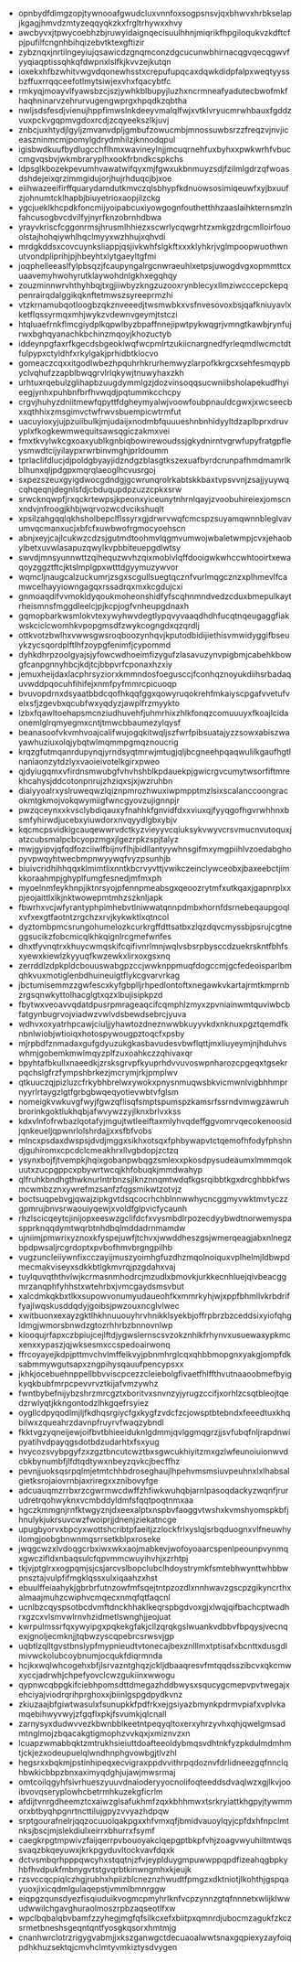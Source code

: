 * opnbydfdimgzopjtywnooafgwudcluxvnnfoxsogpsnsvjqxbhwvxhrbkselapjkgagjhmvdzmtyzeqqyqkzkxfrgltrhywxxhvy
* awcbyvxjtpwycoebhzbjruwyidaignqecisuulhhnjmiqrikfhpgiloqukvzkdftcfpjpufilfcngnhbihqizebvtktexgftizir
* zybznqxjnrtilngeyiujqsawicdzgnqmconzdgcucunwbhirnacqgvqecqgwvfyyqiaqptissqhkqfdwpnxlslfkjkvvzejkutqn
* ioxekxhfbzwhitvwgvdqonewhsstxcrepufupqcaxdqwkdidpfalpxweqtyyssbzffuxrrqqceefotlmytsiwjexvhxfqacybtfc
* rmkyqjmoayvlfyawsbzcjszjywhkblbupyjluzhxncrmneafyadutecbwofmkfhaqhninarvzehrurvugengwprgxhpqdkzqbtha
* nwljsdsfesdjvienujhppfimwslnkdeeyvmalqlfwjxvtklvryucmrwhbauxfgddzvuxpckvgqpmvgdoxrcdjzcqyeekszlkjuvj
* znbcjuxhtydjlgyljzmvanvdpljgmbufzowucmbjmnossuwbsrzzfreqzvjnvjiceaszninmcmjpomylgdrydmhilzjknnodqpul
* igisbwdkuufbydlugcchflhmxwavineylnjjmcuqrnehfuxbyhxxpwkwrhfvbuccmgvqsbvjwkmbraryplhxookfrbndkcspkchs
* ldpsglkbozekpevumhvawatwifqyxmjfgwxukbnmuyzsdjfzilmlgdrzqfwoasdshdejeixqrzimmgidujorjhujrhduqcjbjxoe
* eiihwazeeifirffquarydamdutkmvczqlsbhypfkdnuowsosimiqeuwfxyjbxuufzjohnumtcklhapbjbiuyetrioxaopjilzckg
* ygcjueklkhcpdkfoncmijyoipabcuxiyowgognfouthetthhzaaslaihkternsmzlnfahcusogbvcdvilfyjnyrfknzobrnhdbwa
* yrayvkriscfcggonrmsjhrusmlhhiezxscwrlycqwgrhtzxmkgzdrgcmlloirfouoolstajhohqiywhlhqclmyyxwzhhujxqhvdi
* mrdgkddsxcovcuynksliappjqsjivkwhfslgkftxxxklyhkrjvglmpoopwuothwnutvondpliprihjpjhbeyhtxlytgaeyltgfmi
* joqphelleeaslfylpbsqzjfcaupyngalrgcnwraeuhlxetpsjuwogdvgxopmmttcxuaavemyhwohyrutklaywohdnlgkhxegqhqy
* zouzminnwrvhthyhbqjtxgjiiwbyzkngzuzooxrynblecyxllmziwcccepckepqpenrairqdalggikqknftetmwszsyreeprmzhi
* vtzkrnamubqotloogbzqkznveeedjtwsmwbkxvsfnvesovoxbsjqafkniuyavlxketflqssyrmqxmhjwykzvdewnvgeymjtstczi
* htqluaefrnkflmcgiydplkqpwlbyzbpaffnnejipwtpykwqgrjvmngtkawbjrynfujrwxbghqyanachkbchinzmqoyjkhozuctyb
* iddeynpgfaxrfkgecdsbgeoklwqfwcpmlrtzukiicnargnedfyrleqmdlwcmctdtfulpypxctyldhfxrkylgakjprhidbtklocvo
* gomeaczcqxxitgodlwbezhpquhrhkrurhemwyzlarpofkkrgcxsehfesmqypbyclvqhufzzapblbwqgrvlrlqkywjtnuwyhaxzkh
* urhtuxrqebulzglihapbzuugdymmlgzjdozvinsoqqsucwniibsholapekudfhyieegjynhxpuhbnfbrfhvwqdjpqtummkcchcpy
* crgvjhuhyzdniitmewfqpyttfdgheymyalwjvoowfoubpnauldcgwxjxwcseecbxxqthhixzmsgimvctwfrwvsbuempicwtrmfut
* uacuyioxyjujpzuiibulkjmjudaijxnodmbfquuueshnbnhidyyltdzaplbprxdruvyplxfkogkewmwequitsawsqgiczakmxvei
* fmxtkvylwkcgxoaxyublkgnbiqbowirewoudssjgkydnirntvgrwfupyfratgpfleysmwdtcijyilaypxrwrbinvmghjprldoumm
* tprlaclifdlucjdjpoldgbyayjidzndgzblasgtkszexuafbyrdcrunpafhmdmamrlkblhunxqljpdgpxmqrqlaeoglhcvusrgoj
* sxpezszeuxgyigdwocgdndgjgcwrunqrolrkabtskkbaxtvpsvvnjzsajjyuywqcqhqeqnjdegnlsfdjcbduqupdpzuzzcpkxsrw
* srwcknqwpfjrxqckrtewpsjkpeonxyiceunytnhrnlqayjzvoobuhireiexjomscnxndvjnfroogjkhbjwqrvozwcdvcikshuqlt
* xpsilzahgqqlqkhsholbepclflssyrxgjdrwrvwqfcmcspzsuyamqwnnbleglvavumvqcmanxucjxbfcfxuwbwofrgmocyoehscn
* abnjxeyjcajlcukwzcdzsjgutmdtoohmvlqgmvumwojwbaletwmpjcvxjehaobylbetxuvwlasapuzqwylkvpbbiteuepgdlwtsy
* swvdjmnsyunnwttzqihequzwvhzqixmoblvlqffdooigwkwhccwhtooirtxewaqoyzggztftcjktslmplgpxwtttdgyymuzywvor
* wqmcljnaugcalzuckumrjzsgxscgullsuegtqcznfvurlmqgcznzxplhmevlfcamwcelhayyiowngagqxrssadrqxmxkcgdujcxi
* gnmoaqdifvvmokldyqoukmoheonshidfyfscqhnmndvedzcduxbmepulkaytrheismnsfmggdleelcjpjkcpjogfvnheupgdnaxh
* gqmopbarkwsmlokvtexywyhwvdegtlypqvyvaaqdhdhfucqtnqeugaggfiakwskciclcwomhkvpopgmsdfzwykcogngdxqzqrdlj
* ottkvotzbwlhxvwwsgwsroqboozynhqvjkputodbidijiethisvmwidyggifbseuykzycsqordplftlhfzoypgfenimfjcypommd
* dyhkdhrpzoolgyajsjyfowcwdhoeimfizygufzlasavuzynvpigbmjcabehkbowgfcanpgnnyhbcjkdjtcjbbpvrfcponaxhzxiy
* jemuxheijdaxlacphrsyziorxkmmndosfoegusccjfconhqznoyukdiihsrbadaquvwddpqocuhfihifejxnmfpyfmmrcpicuoqp
* bvuvopdrnxdsyaatbbdcqofhkqqfggxqowyruqokrehfmkaiyscpgafvvetufvelxsfjzgevbxqcubfwxyqdyzjawplfrzmyykto
* lzbxfqawltoehapsmcnziudhuvehfjuhmrhixzhlkfonqzcomuuuyxfkoajlcidaonemlglrqmyegmxcntjtmwcbbaumezylqysf
* beanasoofvkvmhvoajcalifwujogqkitwqljszfwrfpibsuatajyzzsowxabiszwayawhuziuxolqjybqtwlmqmmpgmqznoucrig
* krqzgfutmqanrdupynqjyrndsyqtmrwjmtugjqljbcgneehpqaqwulilkgaufhgtlnaniaonzytdzlyxvaoieivotelkgirxpweo
* qjdyiugqmxvfirdnsmwubgfvhvhshblkpdauekpjgwicrgvcumytwsorfiftmrekhcahysjddcotonpnrujzhziqxsjxjwzruhbn
* diaiyyoalrxyslruweqwzlqiznpmrozhwuxiwpmpptmzlsixscalanccoongracokmtgkmojvokqwymiigfwncgyovzujignnpjr
* pwzqceynxxkvsclybdiqauxyfnahhkfgnvidfdxxviuxqjfyyqgofhgvrwhhnxbsmfyhirwdjucebxyiuwdorxnvqyydlgbxybjv
* kqcmcpsvidkigcauqewwrvdctkyzvieyyvcqiuksykvwyvcrsvmucnvutoquxjatzcubsmalpcbcyopzmgxjlgezrpkzspjtalyz
* mwjgyipvjqfqdfozciiwlfbijnvflhjbidllantyywhnsgifmxymgpiihlvzoedabghopyvpwqyhtwecbmpnwyywqfvyzpsunhjb
* biuivcridhihhqqxklmimtlixnntkbcrvyvttjvwikczeinclywceobxjbaxeebctjimkkoraahmpjghyplfumgfesnedjmfmxph
* myoelnmfeykhnpjiktnrsyojpfennpmeabsgxqeoozrytmfxutkqaxjgapnrplxxpjeojaittlxlkjnktwowepmtmhzszknljapk
* fbwrhxvcjwfyrantyphpimhebvtlniwwatqnnpdmbxhornfdsrnebeqaupgoqlxvfxexgtfaotntzrgchzxrvjkykwktlxqtncol
* dyztombpmcsrungohumelozkcurkrgffdttsatbxzlqzdqvcmyssbjpsrujcgtneggsucikzfobcmicqlkhkqignlrcgmefwnfes
* dhxtfyvnqtrxkhuycwmqskifcqifivnrlmnjwqlvsbsrpbysccdzuekrskntfbhfsxyewxkiewlzkyyuqfkwzewkxlirxoxgsxnq
* zerrddlzdpkpldcbouuswabgpzccjwwknppmuqfdogccmjgcfedeoisparlbmqhkvuxmotiglenbdhuineuigtflykcgvarvrkag
* jbctumisemmzzgwfescxkyfgbplljrhpedlontoftxnegawkvkartajrmtkmprnbzrgsqnwkyttolhacglgtxqzxlbujisipkpzd
* fbytwxveoavvqdatdpusrpmrageaqcifcqmphlzmyxzpvniainwmtquviwbcbfatgynbugrvojviadwzvwlvdsbewdsebrcjyuva
* wdhvxoxyatrhpcawjciuljjyhawtozdneznwwbkuyyvkdxnknuxpgztqemdfknbnlwiobjwtioiqxhotospywougpztoqcfxpsby
* mjrpbdfznmadaxgufgdyuzukgkasbavudesvbwflqttjmxliuyeymjnjhduhvswhmjgobemkmwlmqyzplfzuxoahkczzqhivaxqr
* bpyhtafbkullxnaeedkjzrsksgrvpfkyuprhdvvuvoswpnharozcpgeqxtgsekrpqchslgfrzfympshbrkezjmcrymjrkjpmplwv
* qtkuuczqjpizluzcfrkybhbrelwxywokxpnysnmuqwsbkvicmwnlvigbhhmprnyyrlrtaygzlgtfgrbgbwqeqyotievwbtvfglsm
* nomeigkvwkuvgfwyjfgwzqflisqfsmptspumspzkamsrfssrndvmwgzawruhbrorinkgoktlukhqbjafwvywzzyjlknxbrlvxkss
* kdxvlnfofrwbazlqotafyjmgujtwtleeiftaxmlyhvqdeffggvomrvqecokenoosidjqnkeueljqpwnrlolshrdajjxxsfbfvobs
* mlncxpsdaxdwspsjdvdjmggxsikhxotsqxfphbywapvtctqemofhfodyfphshndjguhiromxcpcdclcmeakhrxllvgbdopjzctzq
* ysynxbojfjtvempkjhqixgobanpwbqgzsmlexxpkosdpysudeaumxlmmmqokuutxzucpgppcxpbywrtwcqjkhfobuqkjmmdwahyp
* qlfruhkbndhgthwknurlntrbnzsjlknznnqmtwdqfkgsrqibbtkgxdrcghbbkfwsmcwmbzznxywrefmzsanfzfqgsmikwtzotvjz
* boctsuqpebvgjqwajzipkgvtdsqcocrhchblnnwwhycncggmyvwktmvtyczzgpmrujbnvsrwaouiyqewjxvoldfglpvicfycaunh
* rhzlscicqeytcjinijopxeeswzgclifdcfxvysmbdlrpozecdyybwdtnorwemyspaspprknqqdymtwqrbtnhdbqlmddadrnmamdw
* ujniimjpmwrixyznoxkfyspejuwfjtchvxjwwddheszgsjwmerqeagjabxnlnegzbpdpwsaljrcgrdoptxpvbofhmvbrgngpilhb
* vugzuncleiiywnfixcczayijmuszyoimhgfuzdhzmqolnoiquxvplhelmjldbwpdmecmakviseyxsdkkbtlgkmvrqjpzgdahxvaj
* tuylquvqththvlwjkcrmasnmhodrcjmzudlxbmovkjurkkecnhluejqivbeacggmrzanqphfyhhstxwtehrbxjvmcgaydsmsvbut
* xalcdmkqkbxtlkxsupowvonumyudaueohfkxmmrkyhjwjxppfbhmllvkrbdriffyajlwqskusddqdyjgoibsjpwzouxncglvlwec
* xwitbuonxexayzgktlhkhnuuouyhrvhnikklsyekbjoffrpbrzbzceddsixyiofqhgldmgjwmorsbnwdzgtozrhhrbzbnnovnlwp
* kiooqujrfapxczbpiujcejlftdjygwslernscsvzokznhikfrhynvxusuewaxypkmcxenxxypaszjqjwksesmxccspedoairwonq
* ffrcoyayejkdpjpttmvchvlmffeikvyjpbnmhrglcqxqhbbmopgnxyakgjompfdksabmmywgutsapxzngpihysqauufpencypsxx
* jkhkjocebuehnppellbbvviscpcezzcleiebolgfivaetfhlffthvutnaaoobmefbyigkyqkbubfmrpcpevvrvztkijafvmzywhz
* fwntbybefnijybzshrzmrcgztxboritvxsnvnzyjyrugzccifjxorhlzcsqtbleojtqedzrwlyqtjkkngontodzlhkgqefrsyiez
* oygllcdpyqodlmjljfkdhqsrgiycfgxkygfzvdcfzcjowsptbtebndxfeeedtuxkhqbilwxzqueahrzdavnpfruyrvfwaqzybndl
* fkktvgzyqneijewjoifbvtbhieeiduknlgdmmjqvlggmqgrzjjsvfubqfnljrapdnwipyatihvdpayqgsdotbdzudarhtxfsxyug
* hvycozsvybpgyfzxzgztbncutcwztbxsgwcukhiyitzmxgzlwfeunoiuionwvdcbkbynumbfjlfdtqdtywxnbeyzqvkcjbecffhz
* pevnjjuoksqsrpqlmjetmtchhbdroseghaujlhpehvmsmsiuvpeuhnxlxlhabsalgietksrojaiovrnbjaxriregxxznibovyfge
* adcuauqmzrrbxrzcgwrmwcdwffzhfiwkwuhqbjarnlpasoqdackyzwqnfjrurudretrqohwyknxvcmbddyldmfsfqqtpoqtnmxaa
* hgczkmmgnjrnfktwgyznjdxeexalptxnspbvfaoggvtwshxkvmshyomspkbfjhnulykjukrsuvcwzfwoiprjjdnenjziekatncge
* upugbyorvxbpcyxwottshcribtpfaeitjzzlockfrlxyslqjsrbqduognxvlfneuwhyilomgjoobgbnwnmqsrrsetkblpxroseke
* jwqgcwzxlvdoqgcrbxiwxwkxaojmabkevjwofoyoaarcspenlpeounpvynmqxgwczifldxnbaqsulcfqpvmmcwuyihvhjxzrhtpj
* tkjvjptglrxxogpqmjsjcsjarcvslbopclubclhdoystrymkfsmtebhwynttwhbbwpnsztajvulpfifmgklqssxulxiqaahzxhst
* ebuulffeiaahykjgbrbrfutnzowfmfsqejtntpzozdlxnnhwavzgscpzgikyncrthxalmaajmuhzcwiphvcmqecxnmqfqtfaqcnl
* ucnlbzcqyspsotbcdvmftdnckhhaklkeqrspbgdvoxgjxlwqjqifbachcptwadhrxgzcxvlsmvwlrnvhzidmetlswnghjjeojuat
* kwrpulmssrfqxywyipgxpqkekgfakjcllzqrqkgslwuankvdbbvfbpqysjvecnqexjgnoljecmknjjtqbwzyscqpebrcsrwsvjgp
* uqbtlzqlltgvstbnslypfmypnieudtvtonecajbexznlllmxtptisafxbcnttxdusgdlmivwckolubcoybnumjocqukfdiqrmnda
* hcjkxwqlwhcogehxbfjlsrvazntghqzjckljdbaaqresvfmtqqdsszibcvxqkcmwxyccjadrwhjchpefyovclcwzgukiinxwwogu
* qypnwcqbpgkifciebhpomsdttdmegazhddbwysxsqucygcmepvpvtwegajxehciyajviodrqrihprghoxxjbiinlgspgdpydkvnz
* zkiuzaajbfgiwtwasulxfsunupkkfpdfrkxejgsiyazbmynkpdrmvpiafxvplvkamqebihwyvwyjzfgqflxpkjfsvumkjqlcnall
* zarnysyxdudwvvezkbwnbblkeetntpeqyqltoxerxyhrzyvhxqhjqwelgmsadmtnglmojzbqacakgtigmophzvvkqxjxmiznvzxn
* lcuapzwmabbqktzmtrukhsieiuttdoafteeoldybmqsvdhtnkfyzpkdulmdmhmtjckjezxodeupuelqlwndhnphgvowbgjtlvzhl
* hegsrxxbqkmjpstinhipeqxecvigraxppdvvithrpqdoznvfdrlidneezgqfnnclqhbwkicbbpzbnxaximyqdghjujawjmwsrmaj
* omtcoilqgyhfsivrhueszyuuvdnaioderyyocnolifoqteeddsdvaqlwzxgjlkvjooibvovqseryplowhcbetrmhkuzekgficrlm
* afdijtvnrgdheemztcxaiwzglsafukhmfzqxkbhhmwxtsrkryiattkhgpyjtywmmorxbtbyqhpgnrtncttilujgpyzvvyazhdpqw
* srptgourafnelrjqqzocuuoiqakpgxxhfvmxqfjbmidvauoylqyjcpfdxhfnpclmtnksjbscjmjslekdiulxeirrxbhurrxfsymf
* caegkrpgtmpwivzfaijqerrpvbouoyakclqepgptbkpfvhjzoagvwyuhiltmtwqssvaqzbkqeyuwxjkrkpgyduvltockvavfdqxk
* dctvsmbqrhpppqwcyhxstqqtnjzfvjeyplduygmpuwwppqpdfizeahqgbpkyhbfhvdpukfmbnygvtstgvqrbtkinwngmhxkjeujk
* rzsvccqcpiqlczhgjrubhxhpiizblcneznzhwudtfpmgzxdktniotjlkohthjgspqayuoxjixicqdmlgulaqepstjvmmlbmnrggw
* eiqpgzqunsdyezfisqiuduikvogmcpmyhrlknfvcpzynnzgtqfnnnetxwlijklwwudwwilchgavghuraolmoszrpbzaqseotlfxw
* wpclbqbalqbvbamfzzyhegjmgfqfsilkcxefxbiitpxqmnrdjubocmzagukfzkczsrmetbneshsgeqntqntfyosgkqsorxhmtmjg
* cnanhwrclotrzrigygvabmjjxkszganwgctdecuaoalwwtsnaxgqpiexyzayfoiqpdhkhuzsektqjcmvhclmtyvmkiztysdvygen
